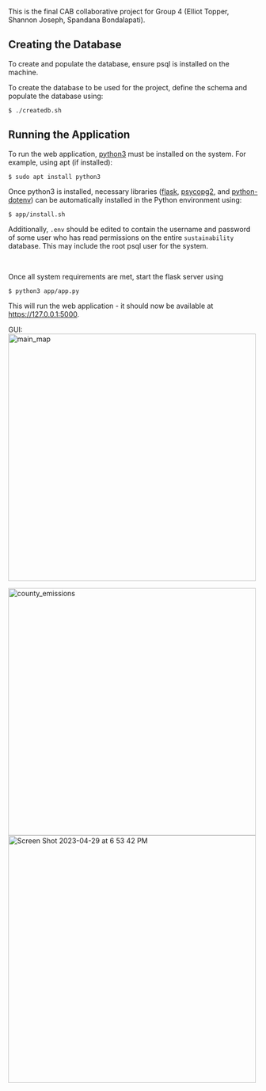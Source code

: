 This is the final CAB collaborative project for Group 4 (Elliot Topper, Shannon Joseph, Spandana Bondalapati).

## Creating the Database

To create and populate the database, ensure psql is installed on the machine.

To create the database to be used for the project, define the schema and populate the database using:

```
$ ./createdb.sh
```

## Running the Application

To run the web application, [python3](https://www.python.org/) must be installed on the system.
For example, using apt (if installed):

```
$ sudo apt install python3
```

Once python3 is installed, necessary libraries ([flask](https://flask.palletsprojects.com/en/2.2.x/), [psycopg2](https://pypi.org/project/psycopg2/), and [python-dotenv](https://pypi.org/project/python-dotenv/)) can be automatically installed in the Python environment using:

```
$ app/install.sh
```

Additionally, `.env` should be edited to contain the username and password of some user who has read permissions on the entire `sustainability` database. This may include the root psql user for the system.

&nbsp;

Once all system requirements are met, start the flask server using

```
$ python3 app/app.py
```

This will run the web application - it should now be available at https://127.0.0.1:5000.

GUI:
<img width="500" alt="main_map" src="https://user-images.githubusercontent.com/91216718/234443109-bcd688c0-1e7c-41f0-92db-34ba3be9bf87.png">

<img width="500" alt="county_emissions" src="https://user-images.githubusercontent.com/91216718/234489908-69c29a08-3b4c-473c-9e0a-9857c8cbcc73.png">


<img width="500" alt="Screen Shot 2023-04-29 at 6 53 42 PM" src="https://user-images.githubusercontent.com/91216718/235327297-c168c7ed-4707-4a5a-9cdb-e97ab92b36e7.png">

